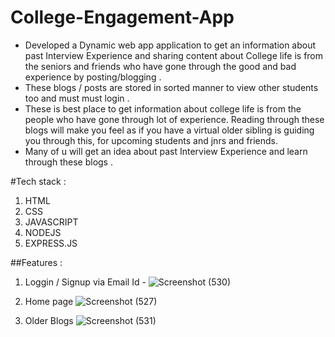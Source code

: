 # College-Engagement-App
- Developed a Dynamic web app application to get an information about past Interview Experience and sharing content about College life is from the seniors and friends who have gone through the good and bad experience by posting/blogging .
- These blogs / posts are stored in sorted manner to view other
students too and must must login .
- These is best place to get information about college life is from the people who have gone through lot of  experience. Reading through these blogs will make you feel as if you have a virtual older sibling is guiding you through this, for upcoming students and jnrs and friends.
- Many of u will get an idea about past Interview Experience  and learn through these blogs .

#Tech stack :
1. HTML
2. CSS
3. JAVASCRIPT
4. NODEJS
5. EXPRESS.JS

##Features :
1. Loggin / Signup via Email Id -
![Screenshot (530)](https://user-images.githubusercontent.com/64728560/172006672-3eaf1bac-8da9-4a09-9e58-272a272bdbcb.png)

2. Home page 
![Screenshot (527)](https://user-images.githubusercontent.com/64728560/172006084-151e608d-b441-4d95-8c03-ee8318a953d5.png)

3. Older Blogs 
![Screenshot (531)](https://user-images.githubusercontent.com/64728560/172006913-b2196a85-fc2f-49b9-8d56-bb53effe8f8a.png)
